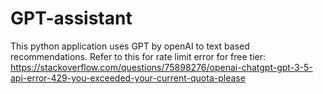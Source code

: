# GPT-assistant
This python application uses GPT by openAI to text based recommendations.
Refer to this for rate limit error for free tier: https://stackoverflow.com/questions/75898276/openai-chatgpt-gpt-3-5-api-error-429-you-exceeded-your-current-quota-please
